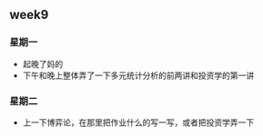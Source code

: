 ## week9

### 星期一

- 起晚了妈的
- 下午和晚上整体弄了一下多元统计分析的前两讲和投资学的第一讲

### 星期二

- 上一下博弈论，在那里把作业什么的写一写，或者把投资学弄一下